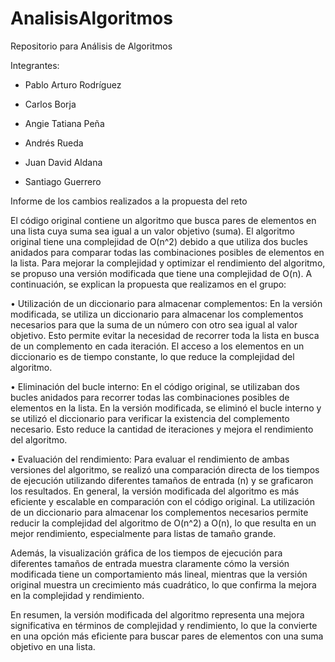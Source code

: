 # AnalisisAlgoritmos
Repositorio para Análisis de Algoritmos

Integrantes: 
* Pablo Arturo Rodríguez
  
* Carlos Borja
  
* Angie Tatiana Peña

* Andrés Rueda

* Juan David Aldana

* Santiago Guerrero

Informe de los cambios realizados a la propuesta del reto


El código original contiene un algoritmo que busca pares de elementos en una lista cuya suma sea igual a un valor objetivo (suma). El algoritmo original tiene una complejidad de O(n^2) debido a que utiliza dos bucles anidados para comparar todas las combinaciones posibles de elementos en la lista. 
Para mejorar la complejidad y optimizar el rendimiento del algoritmo, se propuso una versión modificada que tiene una complejidad de O(n). A continuación, se explican la propuesta que realizamos en el grupo: 


•	Utilización de un diccionario para almacenar complementos: En la versión modificada, se utiliza un diccionario para almacenar los complementos necesarios para que la suma de un número con otro sea igual al valor objetivo. Esto permite evitar la necesidad de recorrer toda la lista en busca de un complemento en cada iteración. El acceso a los elementos en un diccionario es de tiempo constante, lo que reduce la complejidad del algoritmo. 


•	Eliminación del bucle interno: En el código original, se utilizaban dos bucles anidados para recorrer todas las combinaciones posibles de elementos en la lista. En la versión modificada, se eliminó el bucle interno y se utilizó el diccionario para verificar la existencia del complemento necesario. Esto reduce la cantidad de iteraciones y mejora el rendimiento del algoritmo.


•	Evaluación del rendimiento: Para evaluar el rendimiento de ambas versiones del algoritmo, se realizó una comparación directa de los tiempos de ejecución utilizando diferentes tamaños de entrada (n) y se graficaron los resultados. 
En general, la versión modificada del algoritmo es más eficiente y escalable en comparación con el código original. La utilización de un diccionario para almacenar los complementos necesarios permite reducir la complejidad del algoritmo de O(n^2) a O(n), lo que resulta en un mejor rendimiento, especialmente para listas de tamaño grande.


Además, la visualización gráfica de los tiempos de ejecución para diferentes tamaños de entrada muestra claramente cómo la versión modificada tiene un comportamiento más lineal, mientras que la versión original muestra un crecimiento más cuadrático, lo que confirma la mejora en la complejidad y rendimiento. 


En resumen, la versión modificada del algoritmo representa una mejora significativa en términos de complejidad y rendimiento, lo que la convierte en una opción más eficiente para buscar pares de elementos con una suma objetivo en una lista.

